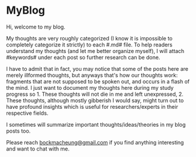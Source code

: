 # MyBlog

Hi, welcome to my blog.

My thoughts are very roughly categorized (I know it is impossible to completely categorize it strictly) to each #.md# file. 
To help readers understand my thoughts (and let me better organize myself), I will attach #keywords# under each post so further research can be done.

I have to admit that in fact, you may notice that some of the posts here are merely illformed thoughts, but anyways that's how our thoughts work: fragments that are not supposed to be spoken out, and occurs in a flash of the mind. I just want to document my thoughts here during my study progress so 1. These thoughts will not die in me and left unexpressed, 2. These thoughts, although mostly gibberish I would say, might turn out to have profound insights which is useful for researchers/experts in their respective fields.

I sometimes will summarize important thoughts/ideas/theories in my blog posts too.

Please reach bockmacheung@gmail.com if you find anything interesting and want to chat with me. 
